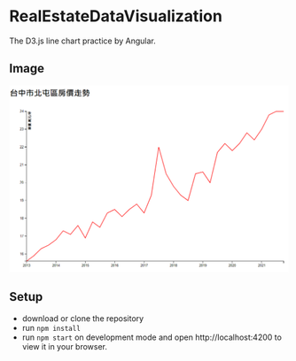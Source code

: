 # RealEstateDataVisualization

The D3.js line chart practice by Angular.

## Image
![Image](https://github.com/s95s14236/RealEstateDataVisualization/blob/master/taichungPrice.png)

## Setup
- download or clone the repository
- run `npm install`
- run `npm start` on development mode and open http://localhost:4200 to view it in your browser.
